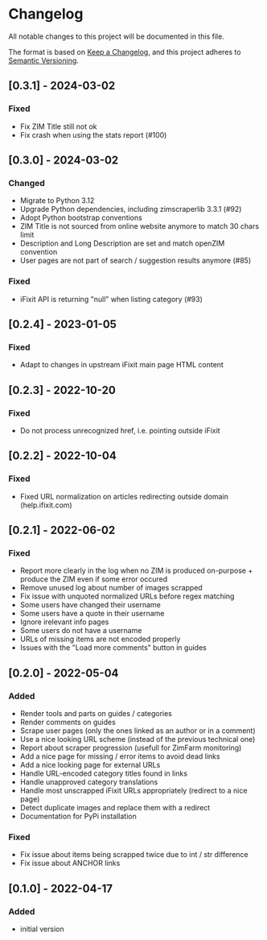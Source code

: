 # Changelog

All notable changes to this project will be documented in this file.

The format is based on [Keep a Changelog](https://keepachangelog.com/en/1.0.0/),
and this project adheres to [Semantic Versioning](https://semver.org/spec/v2.0.0.html).

## [0.3.1] - 2024-03-02

### Fixed

- Fix ZIM Title still not ok
- Fix crash when using the stats report (#100)

## [0.3.0] - 2024-03-02

### Changed

- Migrate to Python 3.12
- Upgrade Python dependencies, including zimscraperlib 3.3.1 (#92)
- Adopt Python bootstrap conventions
- ZIM Title is not sourced from online website anymore to match 30 chars limit
- Description and Long Description are set and match openZIM convention
- User pages are not part of search / suggestion results anymore (#85)

### Fixed

- iFixit API is returning "null" when listing category (#93)

## [0.2.4] - 2023-01-05

### Fixed

- Adapt to changes in upstream iFixit main page HTML content

## [0.2.3] - 2022-10-20

### Fixed

- Do not process unrecognized href, i.e. pointing outside iFixit

## [0.2.2] - 2022-10-04

### Fixed

- Fixed URL normalization on articles redirecting outside domain (help.ifixit.com)

## [0.2.1] - 2022-06-02

### Fixed

- Report more clearly in the log when no ZIM is produced on-purpose + produce the ZIM even if some error occured
- Remove unused log about number of images scrapped
- Fix issue with unquoted normalized URLs before regex matching
- Some users have changed their username
- Some users have a quote in their username
- Ignore irelevant info pages
- Some users do not have a username
- URLs of missing items are not encoded properly
- Issues with the "Load more comments" button in guides

## [0.2.0] - 2022-05-04

### Added

- Render tools and parts on guides / categories
- Render comments on guides
- Scrape user pages (only the ones linked as an author or in a comment)
- Use a nice looking URL scheme (instead of the previous technical one)
- Report about scraper progression (usefull for ZimFarm monitoring)
- Add a nice page for missing / error items to avoid dead links
- Add a nice looking page for external URLs
- Handle URL-encoded category titles found in links
- Handle unapproved category translations
- Handle most unscrapped iFixit URLs appropriately (redirect to a nice page)
- Detect duplicate images and replace them with a redirect
- Documentation for PyPi installation

### Fixed
- Fix issue about items being scrapped twice due to int / str difference
- Fix issue about ANCHOR links

## [0.1.0] - 2022-04-17

### Added

- initial version
